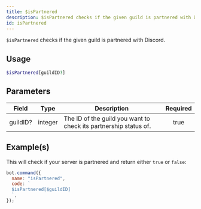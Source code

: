```yaml
---
title: $isPartnered
description: $isPartnered checks if the given guild is partnered with Discord.
id: isPartnered
---
```


`$isPartnered` checks if the given guild is partnered with Discord.

## Usage

```php
$isPartnered[guildID?]
```

## Parameters

| Field    | Type    | Description                                                      | Required |
| -------- | ------- | ---------------------------------------------------------------- | :------: |
| guildID? | integer | The ID of the guild you want to check its partnership status of. |   true   |

## Example(s)

This will check if your server is partnered and return either `true` or `false`:

```javascript
bot.command({
  name: "isPartnered",
  code: `
  $isPartnered[$guildID]
  `,
});
```
